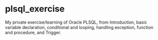 # plsql_exercise

My private exercise/learning of Oracle PLSQL, from Introduction, basic variable declaration, conditional and looping, handling exception, function and procedure, and Trigger.
